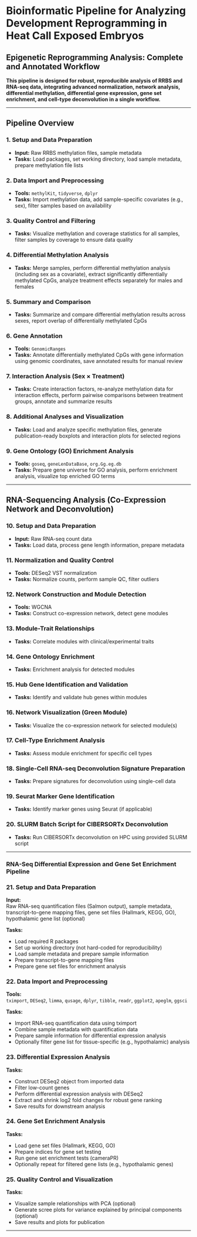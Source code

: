 # Bioinformatic Pipeline for Analyzing Development Reprogramming in Heat Call Exposed Embryos

## Epigenetic Reprogramming Analysis: Complete and Annotated Workflow

**This pipeline is designed for robust, reproducible analysis of RRBS and RNA-seq data, integrating advanced normalization, network analysis, differential methylation, differential gene expression, gene set enrichment, and cell-type deconvolution in a single workflow.**

---

## Pipeline Overview

### 1. Setup and Data Preparation
- **Input:** Raw RRBS methylation files, sample metadata  
- **Tasks:** Load packages, set working directory, load sample metadata, prepare methylation file lists

### 2. Data Import and Preprocessing
- **Tools:** `methylKit`, `tidyverse`, `dplyr`  
- **Tasks:** Import methylation data, add sample-specific covariates (e.g., sex), filter samples based on availability

### 3. Quality Control and Filtering
- **Tasks:** Visualize methylation and coverage statistics for all samples, filter samples by coverage to ensure data quality

### 4. Differential Methylation Analysis
- **Tasks:** Merge samples, perform differential methylation analysis (including sex as a covariate), extract significantly differentially methylated CpGs, analyze treatment effects separately for males and females

### 5. Summary and Comparison
- **Tasks:** Summarize and compare differential methylation results across sexes, report overlap of differentially methylated CpGs

### 6. Gene Annotation
- **Tools:** `GenomicRanges`  
- **Tasks:** Annotate differentially methylated CpGs with gene information using genomic coordinates, save annotated results for manual review

### 7. Interaction Analysis (Sex × Treatment)
- **Tasks:** Create interaction factors, re-analyze methylation data for interaction effects, perform pairwise comparisons between treatment groups, annotate and summarize results

### 8. Additional Analyses and Visualization
- **Tasks:** Load and analyze specific methylation files, generate publication-ready boxplots and interaction plots for selected regions

### 9. Gene Ontology (GO) Enrichment Analysis
- **Tools:** `goseq`, `geneLenDataBase`, `org.Gg.eg.db`  
- **Tasks:** Prepare gene universe for GO analysis, perform enrichment analysis, visualize top enriched GO terms

---

## RNA-Sequencing Analysis (Co-Expression Network and Deconvolution)

### 10. Setup and Data Preparation
- **Input:** Raw RNA-seq count data  
- **Tasks:** Load data, process gene length information, prepare metadata

### 11. Normalization and Quality Control
- **Tools:** DESeq2 VST normalization  
- **Tasks:** Normalize counts, perform sample QC, filter outliers

### 12. Network Construction and Module Detection
- **Tools:** WGCNA  
- **Tasks:** Construct co-expression network, detect gene modules

### 13. Module-Trait Relationships
- **Tasks:** Correlate modules with clinical/experimental traits

### 14. Gene Ontology Enrichment
- **Tasks:** Enrichment analysis for detected modules

### 15. Hub Gene Identification and Validation
- **Tasks:** Identify and validate hub genes within modules

### 16. Network Visualization (Green Module)
- **Tasks:** Visualize the co-expression network for selected module(s)

### 17. Cell-Type Enrichment Analysis
- **Tasks:** Assess module enrichment for specific cell types

### 18. Single-Cell RNA-seq Deconvolution Signature Preparation
- **Tasks:** Prepare signatures for deconvolution using single-cell data

### 19. Seurat Marker Gene Identification
- **Tasks:** Identify marker genes using Seurat (if applicable)

### 20. SLURM Batch Script for CIBERSORTx Deconvolution
- **Tasks:** Run CIBERSORTx deconvolution on HPC using provided SLURM script

---

### RNA-Seq Differential Expression and Gene Set Enrichment Pipeline

### 21. Setup and Data Preparation
**Input:**  
Raw RNA-seq quantification files (Salmon output), sample metadata, transcript-to-gene mapping files, gene set files (Hallmark, KEGG, GO), hypothalamic gene list (optional)

**Tasks:**
- Load required R packages  
- Set up working directory (not hard-coded for reproducibility)  
- Load sample metadata and prepare sample information  
- Prepare transcript-to-gene mapping files  
- Prepare gene set files for enrichment analysis

### 22. Data Import and Preprocessing
**Tools:**  
`tximport`, `DESeq2`, `limma`, `qusage`, `dplyr`, `tibble`, `readr`, `ggplot2`, `apeglm`, `ggsci`

**Tasks:**
- Import RNA-seq quantification data using tximport  
- Combine sample metadata with quantification data  
- Prepare sample information for differential expression analysis  
- Optionally filter gene list for tissue-specific (e.g., hypothalamic) analysis

### 23. Differential Expression Analysis
**Tasks:**
- Construct DESeq2 object from imported data  
- Filter low-count genes  
- Perform differential expression analysis with DESeq2  
- Extract and shrink log2 fold changes for robust gene ranking  
- Save results for downstream analysis

### 24. Gene Set Enrichment Analysis
**Tasks:**
- Load gene set files (Hallmark, KEGG, GO)  
- Prepare indices for gene set testing  
- Run gene set enrichment tests (cameraPR)  
- Optionally repeat for filtered gene lists (e.g., hypothalamic genes)

### 25. Quality Control and Visualization
**Tasks:**
- Visualize sample relationships with PCA (optional)  
- Generate scree plots for variance explained by principal components (optional)  
- Save results and plots for publication

---
